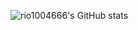 
![rio1004666's GitHub stats](https://github-readme-stats.vercel.app/api?username=rio1004666&show_icons=true&theme=buefy&show_icons=true)


<!--
- 🔭 I’m currently working on ...
- 🌱 I’m currently learning ...
- 👯 I’m looking to collaborate on ...
- 🤔 I’m looking for help with ...
- 💬 Ask me about ...
- 📫 How to reach me: ...
- 😄 Pronouns: ...
- ⚡ Fun fact: ... -->
